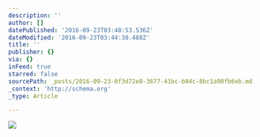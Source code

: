 ```yaml
---
description: ''
author: []
datePublished: '2016-09-23T03:48:53.536Z'
dateModified: '2016-09-23T03:44:30.488Z'
title: ''
publisher: {}
via: {}
inFeed: true
starred: false
sourcePath: _posts/2016-09-23-0f3d72e0-3677-41bc-b04c-8bc1a90fb6eb.md
_context: 'http://schema.org'
_type: Article

---
```

![](https://the-grid-user-content.s3-us-west-2.amazonaws.com/b26e74be-ca88-4268-8c66-c8dbc0952321.jpg)